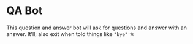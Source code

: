 # QA Bot

This question and answer bot will ask for questions and answer with an answer. It'll; also exit when told things like `"bye"` ☆
